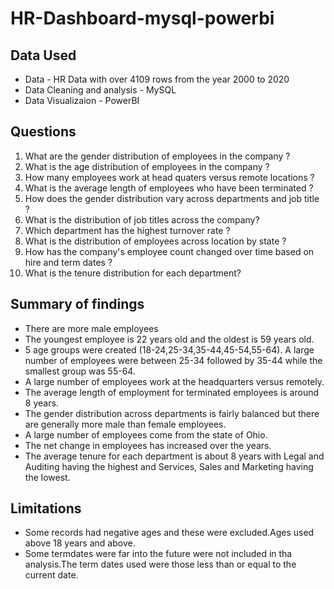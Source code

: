 # HR-Dashboard-mysql-powerbi
## Data Used
- Data - HR Data with over 4109 rows from the year 2000 to 2020
- Data Cleaning and analysis - MySQL
- Data Visualizaion - PowerBI
  
## Questions
1. What are the gender distribution of employees in the company ?
2. What is the age distribution of employees in the company ?
3. How many employees work at head quaters versus remote locations ?
4. What is the average length of employees who have been terminated ?
5. How does the gender distribution vary across departments and job title ?
6. What is the distribution of job titles across the company?
7. Which department has the highest turnover rate ?
8. What is the distribution of employees across location by state ?
9. How has the company's employee count changed over time based on hire and term dates ?
10. What is the tenure distribution for each department?

## Summary of findings
- There are more male employees
- The youngest employee is 22 years old and the oldest is 59 years old.
- 5 age groups were created (18-24,25-34,35-44,45-54,55-64). A large number of employees were between 25-34 followed by 35-44 while the smallest group was 55-64.
- A large number of employees work at the headquarters versus remotely.
- The average length of employment for terminated employees is around 8 years.
- The gender distribution across departments is fairly balanced but there are generally more male than female employees.
- A large number of employees come from the state of Ohio.
- The net change in employees has increased over the years.
- The average tenure for each department is about 8 years with Legal and Auditing having the highest and Services, Sales and Marketing having the lowest.

## Limitations
- Some records had negative ages and these were excluded.Ages used above 18 years and above.
- Some termdates  were far into the future were not included in tha analysis.The term dates used were those less than or equal to the current date.

